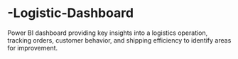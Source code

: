 # -Logistic-Dashboard
Power BI dashboard providing key insights into a logistics operation, tracking orders, customer behavior, and shipping efficiency to identify areas for improvement.
